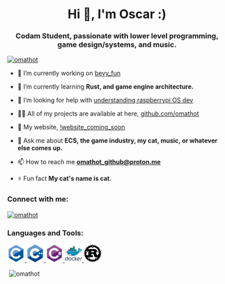 <h1 align="center">Hi 👋, I'm Oscar :)</h1>
<h3 align="center">Codam Student, passionate with lower level programming, game design/systems, and music.</h3>

<p align="left"> <a href="https://github.com/ryo-ma/github-profile-trophy"><img src="https://github-profile-trophy.vercel.app/?username=omathot" alt="omathot" /></a> </p>

- 🔭 I’m currently working on [bevy_fun](https://github.com/omathot/bevy_fun)

- 🌱 I’m currently learning **Rust, and game engine architecture.**

- 🤝 I’m looking for help with [understanding raspberrypi OS dev](https://github.com/rust-embedded/rust-raspberrypi-OS-tutorials)

- 👨‍💻 All of my projects are available at here, [github.com/omathot](github.com/omathot)

- 📝 My website, [!website_coming_soon](!website_coming_soon)

- 💬 Ask me about **ECS, the game industry, my cat, music, or whatever else comes up.**

- 📫 How to reach me **omathot_github@proton.me**

- ⚡ Fun fact **My cat's name is cat.**

<h3 align="left">Connect with me:</h3>
<p align="left">
<a href="https://linkedin.com/in/omathot" target="blank"><img align="center" src="https://raw.githubusercontent.com/rahuldkjain/github-profile-readme-generator/master/src/images/icons/Social/linked-in-alt.svg" alt="omathot" height="30" width="40" /></a>
</p>

<h3 align="left">Languages and Tools:</h3>
<p align="left"> <a href="https://www.cprogramming.com/" target="_blank" rel="noreferrer"> <img src="https://raw.githubusercontent.com/devicons/devicon/master/icons/c/c-original.svg" alt="c" width="40" height="40"/> </a> <a href="https://www.w3schools.com/cpp/" target="_blank" rel="noreferrer"> <img src="https://raw.githubusercontent.com/devicons/devicon/master/icons/cplusplus/cplusplus-original.svg" alt="cplusplus" width="40" height="40"/> </a> <a href="https://www.w3schools.com/cs/" target="_blank" rel="noreferrer"> <img src="https://raw.githubusercontent.com/devicons/devicon/master/icons/csharp/csharp-original.svg" alt="csharp" width="40" height="40"/> </a> <a href="https://www.docker.com/" target="_blank" rel="noreferrer"> <img src="https://raw.githubusercontent.com/devicons/devicon/master/icons/docker/docker-original-wordmark.svg" alt="docker" width="40" height="40"/> </a> <a href="https://www.rust-lang.org" target="_blank" rel="noreferrer"> <img src="https://raw.githubusercontent.com/devicons/devicon/master/icons/rust/rust-plain.svg" alt="rust" width="40" height="40"/> </a> </p>

<p>&nbsp;<img align="center" src="https://github-readme-stats.vercel.app/api?username=omathot&show_icons=true&locale=en" alt="omathot" /></p>
